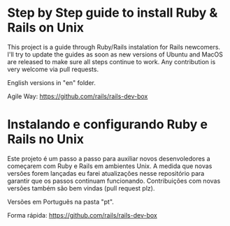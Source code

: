 Step by Step guide to install Ruby & Rails on Unix
===

This project is a guide through Ruby/Rails instalation for Rails newcomers. I'll try to update the guides as soon as new versions of Ubuntu and MacOS are released to make sure all steps continue to work. Any contribution is very welcome via pull requests.

English versions in "en" folder.

Agile Way: https://github.com/rails/rails-dev-box

Instalando e configurando Ruby e Rails no Unix
===

Este projeto é um passo a passo para auxiliar novos desenvoledores a começarem com Ruby e Rails em ambientes Unix. A medida que novas versões forem lançadas eu farei atualizações nesse repositório para garantir que os passos continuam funcionando. Contribuições com novas versões também são bem vindas (pull request plz).

Versões em Português na pasta "pt".

Forma rápida: https://github.com/rails/rails-dev-box
